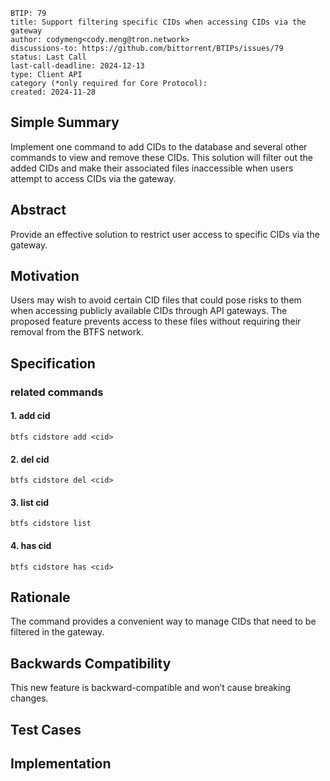 ```
BTIP: 79
title: Support filtering specific CIDs when accessing CIDs via the gateway
author: codymeng<cody.meng@tron.network>
discussions-to: https://github.com/bittorrent/BTIPs/issues/79
status: Last Call
last-call-deadline: 2024-12-13
type: Client API
category (*only required for Core Protocol):
created: 2024-11-28
```

## Simple Summary

Implement one command to add CIDs to the database and several other commands to view and remove these CIDs. This solution will filter out the added CIDs and make their associated files inaccessible when users attempt to access CIDs via the gateway.

## Abstract

Provide an effective solution to restrict user access to specific CIDs via the gateway.

## Motivation

Users may wish to avoid certain CID files that could pose risks to them when accessing publicly available CIDs through API gateways. The proposed feature prevents access to these files without requiring their removal from the BTFS network.

## Specification

### related commands

#### 1. add cid

```shell
btfs cidstore add <cid>
```

#### 2. del cid

```shell
btfs cidstore del <cid>
```

#### 3. list cid

```shell
btfs cidstore list
```

#### 4. has cid

```shell
btfs cidstore has <cid>
```

## Rationale

The command provides a convenient way to manage CIDs that need to be filtered in the gateway.

## Backwards Compatibility

This new feature is backward-compatible and won’t cause breaking changes.

## Test Cases

## Implementation
